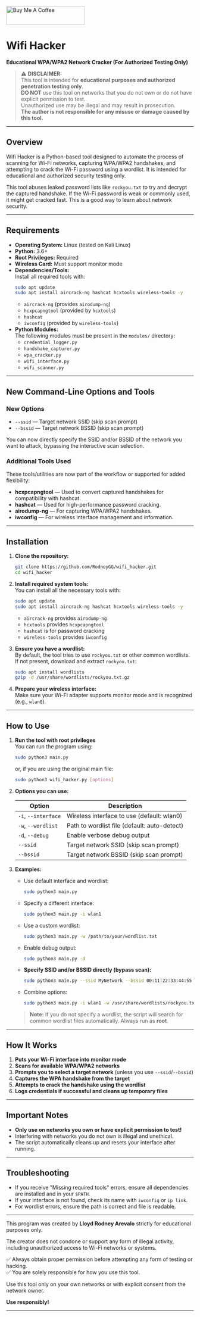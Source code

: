 <a href="https://www.buymeacoffee.com/RodneyGG" target="_blank">
  <img src="https://cdn.buymeacoffee.com/buttons/v2/default-yellow.png" alt="Buy Me A Coffee" height="50" width="210">
</a>


# Wifi Hacker

**Educational WPA/WPA2 Network Cracker (For Authorized Testing Only)**

> ⚠️ **DISCLAIMER:**  
> This tool is intended for **educational purposes and authorized penetration testing only**.  
> **DO NOT** use this tool on networks that you do not own or do not have explicit permission to test.  
> Unauthorized use may be illegal and may result in prosecution.  
> **The author is not responsible for any misuse or damage caused by this tool.**

---

## Overview

Wifi Hacker is a Python-based tool designed to automate the process of scanning for Wi-Fi networks, capturing WPA/WPA2 handshakes, and attempting to crack the Wi-Fi password using a wordlist. It is intended for educational and authorized security testing only.

This tool abuses leaked password lists like `rockyou.txt` to try and decrypt the captured handshake. If the Wi-Fi password is weak or commonly used, it might get cracked fast. This is a good way to learn about network security.

---

## Requirements

- **Operating System:** Linux (tested on Kali Linux)
- **Python:** 3.6+
- **Root Privileges:** Required
- **Wireless Card:** Must support monitor mode
- **Dependencies/Tools:**  
  Install all required tools with:
  ```bash
  sudo apt update
  sudo apt install aircrack-ng hashcat hcxtools wireless-tools -y
  ```
  - `aircrack-ng` (provides `airodump-ng`)
  - `hcxpcapngtool` (provided by `hcxtools`)
  - `hashcat`
  - `iwconfig` (provided by `wireless-tools`)
- **Python Modules:**  
  The following modules must be present in the `modules/` directory:
  - `credential_logger.py`
  - `handshake_capturer.py`
  - `wpa_cracker.py`
  - `wifi_interface.py`
  - `wifi_scanner.py`

---

## New Command-Line Options and Tools

### New Options

- `--ssid` — Target network SSID (skip scan prompt)
- `--bssid` — Target network BSSID (skip scan prompt)

You can now directly specify the SSID and/or BSSID of the network you want to attack, bypassing the interactive scan selection.

### Additional Tools Used

These tools/utilities are now part of the workflow or supported for added flexibility:

- **hcxpcapngtool** — Used to convert captured handshakes for compatibility with hashcat.
- **hashcat** — Used for high-performance password cracking.
- **airodump-ng** — For capturing WPA/WPA2 handshakes.
- **iwconfig** — For wireless interface management and information.

---

## Installation

1. **Clone the repository:**
    ```bash
    git clone https://github.com/RodneyGG/wifi_hacker.git
    cd wifi_hacker
    ```

2. **Install required system tools:**  
   You can install all the necessary tools with:
    ```bash
    sudo apt update
    sudo apt install aircrack-ng hashcat hcxtools wireless-tools -y
    ```
   - `aircrack-ng` provides `airodump-ng`
   - `hcxtools` provides `hcxpcapngtool`
   - `hashcat` is for password cracking
   - `wireless-tools` provides `iwconfig`

3. **Ensure you have a wordlist:**  
   By default, the tool tries to use `rockyou.txt` or other common wordlists.  
   If not present, download and extract `rockyou.txt`:
    ```bash
    sudo apt install wordlists
    gzip -d /usr/share/wordlists/rockyou.txt.gz
    ```

4. **Prepare your wireless interface:**  
   Make sure your Wi-Fi adapter supports monitor mode and is recognized (e.g., `wlan0`).

---

## How to Use

1. **Run the tool with root privileges**  
   You can run the program using:
   ```bash
   sudo python3 main.py
   ```
   or, if you are using the original main file:
   ```bash
   sudo python3 wifi_hacker.py [options]
   ```

2. **Options you can use:**

   | Option                 | Description                                    |
   |------------------------|------------------------------------------------|
   | `-i`, `--interface`    | Wireless interface to use (default: wlan0)     |
   | `-w`, `--wordlist`     | Path to wordlist file (default: auto-detect)   |
   | `-d`, `--debug`        | Enable verbose debug output                    |
   | `--ssid`               | Target network SSID (skip scan prompt)         |
   | `--bssid`              | Target network BSSID (skip scan prompt)        |

3. **Examples:**

   - Use default interface and wordlist:
     ```bash
     sudo python3 main.py
     ```
   - Specify a different interface:
     ```bash
     sudo python3 main.py -i wlan1
     ```
   - Use a custom wordlist:
     ```bash
     sudo python3 main.py -w /path/to/your/wordlist.txt
     ```
   - Enable debug output:
     ```bash
     sudo python3 main.py -d
     ```
   - **Specify SSID and/or BSSID directly (bypass scan):**
     ```bash
     sudo python3 main.py --ssid MyNetwork --bssid 00:11:22:33:44:55
     ```
   - Combine options:
     ```bash
     sudo python3 main.py -i wlan1 -w /usr/share/wordlists/rockyou.txt --ssid MyNetwork --bssid 00:11:22:33:44:55 -d
     ```

   > **Note:** If you do not specify a wordlist, the script will search for common wordlist files automatically.
   > Always run as **root**.

---

## How It Works

1. **Puts your Wi-Fi interface into monitor mode**
2. **Scans for available WPA/WPA2 networks**
3. **Prompts you to select a target network** (unless you use `--ssid`/`--bssid`)
4. **Captures the WPA handshake from the target**
5. **Attempts to crack the handshake using the wordlist**
6. **Logs credentials if successful and cleans up temporary files**

---

## Important Notes

- **Only use on networks you own or have explicit permission to test!**
- Interfering with networks you do not own is illegal and unethical.
- The script automatically cleans up and resets your interface after running.

---

## Troubleshooting

- If you receive "Missing required tools" errors, ensure all dependencies are installed and in your `$PATH`.
- If your interface is not found, check its name with `iwconfig` or `ip link`.
- For wordlist errors, ensure the path is correct and file is readable.

---

This program was created by **Lloyd Rodney Arevalo** strictly for educational purposes only.

The creator does not condone or support any form of illegal activity, including unauthorized access to Wi-Fi networks or systems.

✅ Always obtain proper permission before attempting any form of testing or hacking.  
✅ You are solely responsible for how you use this tool.

Use this tool only on your own networks or with explicit consent from the network owner.

**Use responsibly!**

---